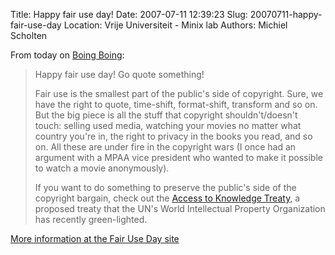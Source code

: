 Title: Happy fair use day!
Date: 2007-07-11 12:39:23
Slug: 20070711-happy-fair-use-day
Location: Vrije Universiteit - Minix lab
Authors: Michiel Scholten

<p>From today on <a href="http://boingboing.net/">Boing Boing</a>:</p>
<blockquote><p>Happy fair use day! Go quote something!</p>
<p>Fair use is the smallest part of the public's side of copyright. Sure, we have the right to quote, time-shift, format-shift, transform and so on. But the big piece is all the stuff that copyright shouldn't/doesn't touch: selling used media, watching your movies no matter what country you're in, the right to privacy in the books you read, and so on. All these are under fire in the copyright wars (I once had an argument with a MPAA vice president who wanted to make it possible to watch a movie anonymously).</p>
<p>If you want to do something to preserve the public's side of the copyright bargain, check out the <a href="http://www.cptech.org/a2k/">Access to Knowledge Treaty</a>, a proposed treaty that the UN's World Intellectual Property Organization has recently green-lighted.</p>
</blockquote>

<p><a href="http://www.fairuseday.com/index.php/2007/07/10/its-fairuseday/">More information at the Fair Use Day site</a></p>
